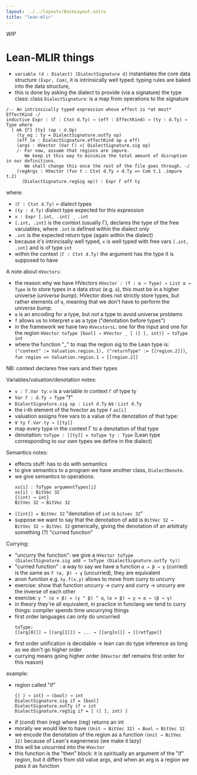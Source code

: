 ```yaml
---
layout: ../../layouts/BaseLayout.astro
title: "lean-mlir"
---
```

*WIP*

# Lean-MLIR things

- `variable (d : Dialect) [DialectSignature d]` instantiates the core data structure `(Expr, Com)`, it is intrinsically well typed: typing rules are baked into the data structure,
- this is done by asking the dialect to provide (via a signature) the type class: class `DialectSignature`: is a map from operations to the signature
```lean
/-- An intrinsically typed expression whose effect is *at most* EffectKind -/
inductive Expr : (Γ : Ctxt d.Ty) → (eff : EffectKind) → (ty : d.Ty) → Type where
  | mk {Γ} {ty} (op : d.Op)
    (ty_eq : ty = DialectSignature.outTy op)
    (eff_le : DialectSignature.effectKind op ≤ eff)
    (args : HVector (Var Γ) <| DialectSignature.sig op) 
    /- For now, assume that regions are impure.
       We keep it this way to minimize the total amount of disruption in our definitions.
       We shall change this once the rest of the file goes through. -/
    (regArgs : HVector (fun t : Ctxt d.Ty × d.Ty => Com t.1 .impure t.2)
      (DialectSignature.regSig op)) : Expr Γ eff ty
```

where:
- `(Γ : Ctxt d.Ty)` = dialect types
- `(ty : d.Ty)` dialect type expected for this expression
- `x : Expr [.int, .int] _ .int`
- `[.int, .int]` is the context (usually Γ), declares the type of the free varuiables, where `.int` is defined within the dialect only
- `.int` is the expected return type (again within the dialect)
- because it's intrincisally well typed, `x` is well typed with free vars `[.int, .int]` and is of type `int`
- within the context `(Γ : Ctxt d.Ty)` the argument has the type it is supposed to have

A note about `HVectors`:
- the reason why we have HVectors `HVector : (f : α → Type) → List α → Type` is to store types in a data struc (e.g. `α`), this must be in a higher universe (*universe bump*). HVector does not strictly store types, but rather elements of `α`, meaning that we don't have to perform the *universe bump*. 
- `α` is an encoding for a type, but *not* a type to avoid universe problems
- `f` allows us to interpret `α` as a type ("denotation before types")
- in the framework we have two `HVecstorsL`: one for the input and one for the region `HVector toType [bool] → HVector _ [ ([ ], int)] → toType int`
- where the function "_" to map the region sig to the Lean type is: `("context" := Valuation.region.1), ("returnType" := [[region.2]])`, `fun region => Valuation.region.1 → [[region.2]]`

NB: context declares free vars and their types

Variables/valuation/denotation notes: 
- `v : Γ.Var ty`: `v` is a variable in context `Γ` of type ty
- `Var Γ : d.Ty → Type` "f"
- `DialectSignature.sig op : List d.Ty` as : `List d.Ty`
- the i-th element of the hvector as type `f` `as[i]`
- valuation assigns free vars to a value of the denotation of that type:
- `∀ ty Γ.Var.ty → [[ty]]`
- map every type in the context Γ to a denotation of that type
- denotation: `toType : [[ty]] = toType ty : Type` (Lean type corresponding to our own types we define in the dialect)

Semantics notes:
- effects stuff: has to do with semantics
- to give semantics to a program we have another class, `DialectDenote`.
- we give semantics to operations:
    ```
    xs[i] : ToType argumentTypes[i]
    xs[i] : BitVec 32
    {(int) → int}
    BitVec 32 → BitVec 32
    ```
- `[[int]] = BitVec 32` "denotation of `int` is `bitvec 32`"
- suppose we want to say that the denotation of add is `BitVec 32 → BitVec 32 → BitVec 32` generically, giving the denotation of an arbitraty something (?) "curried function"

Currying:
- "uncurry the function": we give a `HVector toType (DialectSignature.sig add → toType (DialectSignature.outTy ty))`
- "curried function" : a way to say we have a function `α → β → γ` (curried)  is the same as `f (α, β) → γ` (uncurried), they are equivalent
- anon function e.g. `λy.f(x,y)` allows to move from curry to uncurry
- exercise: show that function uncurry → curry and curry → uncurry are the inverse of each other
- exercise: `γ ^ (α × β) ≃ (γ ^ β) ^ α`, `(α × β) → γ ≃ α → (β → γ)`
- in theory they're all equivalent, in practice in funclang we tend to curry things: compiler spends time uncurrying things
- first order languages can only do uncurried
    ```
    toType:
    [[arg[0]]] → [[arg[1]]] → ... → [[arg[n]]] → [[retType]]
    ```
- first order unification is decidable → lean can do type inference as long as we don't go higher order
- currying means going higher order (`HVector` def remains first order for this reason)

example:
- region called "if"
    ```
    {( ) → int} → (bool) → int
    DialectSignature.sig if = [bool]
    DialectSignature.outTy if = int
    DialectSignature.regSig if = [ ([ ], int) ]
- if (cond) then (reg) where (reg) returns an int
- morally we would like to have `(Unit → BitVec 32) → Bool → BitVec 32`
- we encode the denotation of the region as a function `(Unit → BitVec 32)` because of Lean's eagnerness (we make it lazy)
- this will be uncurried into the `HVector`
- this function is the "then" block: it is spiritually an argument of the "if" region, but it differs from std value args, and when an arg is a region we pass it as function